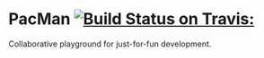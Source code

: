 PacMan [![Build Status on Travis:](https://travis-ci.org/beneb/Pacman.png)](https://travis-ci.org/beneb/Pacman)
=========

Collaborative playground for just-for-fun development.
